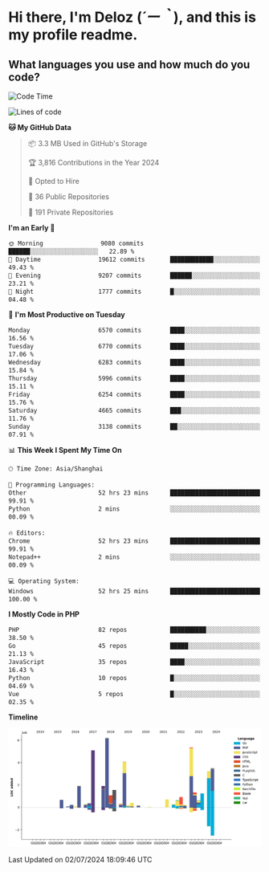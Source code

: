 # **Hi there, I'm Deloz (*´ー｀*), and this is my profile readme.**

## **What languages you use and how much do you code?**

<!--START_SECTION:waka-->
![Code Time](http://img.shields.io/badge/Code%20Time-4%2C340%20hrs%2013%20mins-blue)

![Lines of code](https://img.shields.io/badge/From%20Hello%20World%20I%27ve%20Written-42.4%20million%20lines%20of%20code-blue)

**🐱 My GitHub Data** 

> 📦 3.3 MB Used in GitHub's Storage 
 > 
> 🏆 3,816 Contributions in the Year 2024
 > 
> 💼 Opted to Hire
 > 
> 📜 36 Public Repositories 
 > 
> 🔑 191 Private Repositories 
 > 
**I'm an Early 🐤** 

```text
🌞 Morning                9080 commits        ██████░░░░░░░░░░░░░░░░░░░   22.89 % 
🌆 Daytime                19612 commits       ████████████░░░░░░░░░░░░░   49.43 % 
🌃 Evening                9207 commits        ██████░░░░░░░░░░░░░░░░░░░   23.21 % 
🌙 Night                  1777 commits        █░░░░░░░░░░░░░░░░░░░░░░░░   04.48 % 
```
📅 **I'm Most Productive on Tuesday** 

```text
Monday                   6570 commits        ████░░░░░░░░░░░░░░░░░░░░░   16.56 % 
Tuesday                  6770 commits        ████░░░░░░░░░░░░░░░░░░░░░   17.06 % 
Wednesday                6283 commits        ████░░░░░░░░░░░░░░░░░░░░░   15.84 % 
Thursday                 5996 commits        ████░░░░░░░░░░░░░░░░░░░░░   15.11 % 
Friday                   6254 commits        ████░░░░░░░░░░░░░░░░░░░░░   15.76 % 
Saturday                 4665 commits        ███░░░░░░░░░░░░░░░░░░░░░░   11.76 % 
Sunday                   3138 commits        ██░░░░░░░░░░░░░░░░░░░░░░░   07.91 % 
```


📊 **This Week I Spent My Time On** 

```text
🕑︎ Time Zone: Asia/Shanghai

💬 Programming Languages: 
Other                    52 hrs 23 mins      █████████████████████████   99.91 % 
Python                   2 mins              ░░░░░░░░░░░░░░░░░░░░░░░░░   00.09 % 

🔥 Editors: 
Chrome                   52 hrs 23 mins      █████████████████████████   99.91 % 
Notepad++                2 mins              ░░░░░░░░░░░░░░░░░░░░░░░░░   00.09 % 

💻 Operating System: 
Windows                  52 hrs 25 mins      █████████████████████████   100.00 % 
```

**I Mostly Code in PHP** 

```text
PHP                      82 repos            ██████████░░░░░░░░░░░░░░░   38.50 % 
Go                       45 repos            █████░░░░░░░░░░░░░░░░░░░░   21.13 % 
JavaScript               35 repos            ████░░░░░░░░░░░░░░░░░░░░░   16.43 % 
Python                   10 repos            █░░░░░░░░░░░░░░░░░░░░░░░░   04.69 % 
Vue                      5 repos             █░░░░░░░░░░░░░░░░░░░░░░░░   02.35 % 
```



**Timeline**

![Lines of Code chart](https://raw.githubusercontent.com/deloz/deloz/main/assets/bar_graph.png)


 Last Updated on 02/07/2024 18:09:46 UTC
<!--END_SECTION:waka-->
